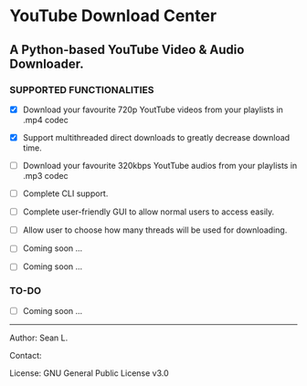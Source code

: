 # YouTube Download Center

## A Python-based YouTube Video &amp; Audio Downloader.


### SUPPORTED FUNCTIONALITIES
- [x] Download your favourite 720p YoutTube videos from your playlists in .mp4 codec
- [x] Support multithreaded direct downloads to greatly decrease download time.
- [ ] Download your favourite 320kbps YoutTube audios from your playlists in .mp3 codec
- [ ] Complete CLI support.
- [ ] Complete user-friendly GUI to allow normal users to access easily.
- [ ] Allow user to choose how many threads will be used for downloading.
- [ ] Coming soon ...
- [ ] Coming soon ...


### TO-DO
- [ ] Coming soon ...

-----
Author: Sean L.

Contact: 

License: GNU General Public License v3.0
